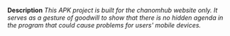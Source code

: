 **Description**
*This APK project is built for the chanomhub website only. It serves as a gesture of goodwill to show that there is no hidden agenda in the program that could cause problems for users' mobile devices.*
